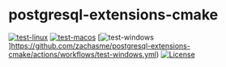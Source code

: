 # postgresql-extensions-cmake

[![test-linux](https://github.com/zachasme/postgresql-extensions-cmake/workflows/test-linux/badge.svg)](https://github.com/zachasme/postgresql-extensions-cmake/actions/workflows/test-linux.yml)
[![test-macos](https://github.com/zachasme/postgresql-extensions-cmake/workflows/test-macos/badge.svg)](https://github.com/zachasme/postgresql-extensions-cmake/actions/workflows/test-macos.yml)
[![test-windows](https://github.com/zachasme/postgresql-extensions-cmake/workflows/test-windows/badge.svg)]https://github.com/zachasme/postgresql-extensions-cmake/actions/workflows/test-windows.yml)
[![License](https://img.shields.io/badge/License-MIT-blue.svg)](LICENSE)
